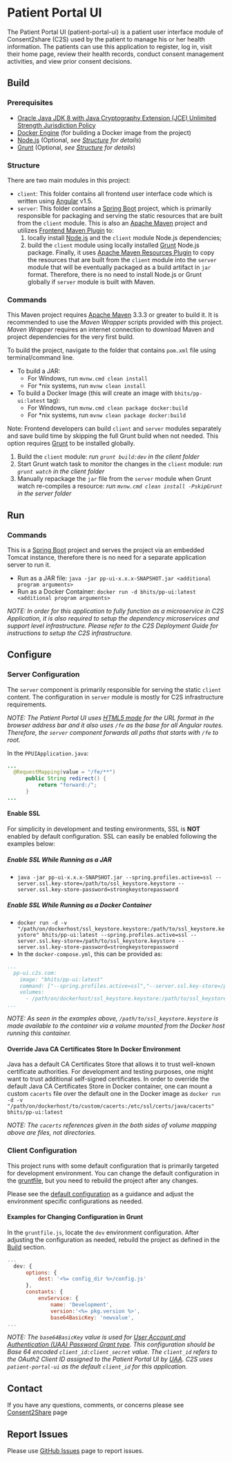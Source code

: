 # Patient Portal UI

The Patient Portal UI (patient-portal-ui) is a patient user interface module of Consent2share (C2S) used by the patient to manage his or her health information. The patients can use this application to register, log in, visit their home page, review their health records, conduct consent management activities, and view prior consent decisions.

## Build

### Prerequisites

+ [Oracle Java JDK 8 with Java Cryptography Extension (JCE) Unlimited Strength Jurisdiction Policy](http://www.oracle.com/technetwork/java/javase/downloads/index.html)
+ [Docker Engine](https://docs.docker.com/engine/installation/) (for building a Docker image from the project)
+ [Node.js](https://nodejs.org/en/) (Optional, *see [Structure](#structure) for details*)
+ [Grunt](http://gruntjs.com/getting-started) (Optional, *see [Structure](#structure) for details*)

### Structure

There are two main modules in this project:

+ `client`: This folder contains all frontend user interface code which is written using [Angular](https://angularjs.org/) v1.5.
+ `server`: This folder contains a [Spring Boot](http://projects.spring.io/spring-boot/) project, which is primarily responsible for packaging and serving the static resources that are built from the `client` module. This is also an [Apache Maven](https://maven.apache.org/) project and utilizes [Frontend Maven Plugin](https://github.com/eirslett/frontend-maven-plugin) to: 
    1. locally install [Node.js](https://nodejs.org/en/) and the `client` module Node.js dependencies; 
    2. build the `client` module using locally installed [Grunt](http://gruntjs.com/) Node.js package. Finally, it uses [Apache Maven Resources Plugin](https://maven.apache.org/plugins/maven-resources-plugin/) to copy the resources that are built from the `client` module into the `server` module that will be eventually packaged as a build artifact in `jar` format. Therefore, there is no need to install Node.js or Grunt globally if `server` module is built with Maven.

### Commands

This Maven project requires [Apache Maven](https://maven.apache.org/) 3.3.3 or greater to build it. It is recommended to use the *Maven Wrapper* scripts provided with this project. *Maven Wrapper* requires an internet connection to download Maven and project dependencies for the very first build.

To build the project, navigate to the folder that contains `pom.xml` file using terminal/command line.

+ To build a JAR:
    + For Windows, run `mvnw.cmd clean install`
    + For *nix systems, run `mvnw clean install`
+ To build a Docker Image (this will create an image with `bhits/pp-ui:latest` tag):
    + For Windows, run `mvnw.cmd clean package docker:build`
    + For *nix systems, run `mvnw clean package docker:build`

Note: Frontend developers can build `client` and `server` modules separately and save build time by skipping the full Grunt build when not needed. This option requires [Grunt](http://gruntjs.com/) to be installed globally.
  
1. Build the `client` module: *run `grunt build:dev` in the client folder*
2. Start Grunt watch task to monitor the changes in the `client` module: *run `grunt watch` in the client folder*
3. Manually repackage the `jar` file from the `server` module when Grunt watch re-compiles a resource: *run `mvnw.cmd clean install -PskipGrunt` in the server folder*

## Run

### Commands

This is a [Spring Boot](https://projects.spring.io/spring-boot/) project and serves the project via an embedded Tomcat instance, therefore there is no need for a separate application server to run it.

+ Run as a JAR file: `java -jar pp-ui-x.x.x-SNAPSHOT.jar <additional program arguments>`
+ Run as a Docker Container: `docker run -d bhits/pp-ui:latest <additional program arguments>`

*NOTE: In order for this application to fully function as a microservice in C2S Application, it is also required to setup the dependency microservices and support level infrastructure. Please refer to the C2S Deployment Guide for instructions to setup the C2S infrastructure.*

## Configure

### Server Configuration

The `server` component is primarily responsible for serving the static `client` content. The configuration in `server` module is mostly for C2S infrastructure requirements.

*NOTE: The Patient Portal UI uses [HTML5 mode](https://docs.angularjs.org/guide/$location#html5-mode) for the URL format in the browser address bar and it also uses `/fe` as the base for all Angular routes. Therefore, the `server` component forwards all paths that starts with `/fe` to root.*

In the `PPUIApplication.java`:
```java
...
  @RequestMapping(value = "/fe/**")
      public String redirect() {
          return "forward:/";
      }
...
```

#### Enable SSL

For simplicity in development and testing environments, SSL is **NOT** enabled by default configuration. SSL can easily be enabled following the examples below:

##### Enable SSL While Running as a JAR

+ `java -jar pp-ui-x.x.x-SNAPSHOT.jar --spring.profiles.active=ssl --server.ssl.key-store=/path/to/ssl_keystore.keystore --server.ssl.key-store-password=strongkeystorepassword`

##### Enable SSL While Running as a Docker Container

+ `docker run -d -v "/path/on/dockerhost/ssl_keystore.keystore:/path/to/ssl_keystore.keystore" bhits/pp-ui:latest --spring.profiles.active=ssl --server.ssl.key-store=/path/to/ssl_keystore.keystore --server.ssl.key-store-password=strongkeystorepassword`
+ In the `docker-compose.yml`, this can be provided as:
```yml
...
  pp-ui.c2s.com:
    image: "bhits/pp-ui:latest"
    command: ["--spring.profiles.active=ssl","--server.ssl.key-store=/path/to/ssl_keystore.keystore", "--server.ssl.key-store-password=strongkeystorepassword"]
    volumes:
      - /path/on/dockerhost/ssl_keystore.keystore:/path/to/ssl_keystore.keystore
...
```

*NOTE: As seen in the examples above, `/path/to/ssl_keystore.keystore` is made available to the container via a volume mounted from the Docker host running this container.*

#### Override Java CA Certificates Store In Docker Environment

Java has a default CA Certificates Store that allows it to trust well-known certificate authorities. For development and testing purposes, one might want to trust additional self-signed certificates. In order to override the default Java CA Certificates Store in Docker container, one can mount a custom `cacerts` file over the default one in the Docker image as `docker run -d -v "/path/on/dockerhost/to/custom/cacerts:/etc/ssl/certs/java/cacerts" bhits/pp-ui:latest`

*NOTE: The `cacerts` references given in the both sides of volume mapping above are files, not directories.*

### Client Configuration

This project runs with some default configuration that is primarily targeted for development environment. You can change the default configuration in the [gruntfile](client/gruntfile.js), but you need to rebuild the project after any changes.

Please see the [default configuration](client/gruntfile.js) as a guidance and adjust the environment specific configurations as needed.

#### Examples for Changing Configuration in Grunt

In the `gruntfile.js`, locate the `dev` environment configuration. After adjusting the configuration as needed, rebuild the project as defined in the [Build](#build) section.

```js
...
  dev: {
      options: {
          dest: '<%= config_dir %>/config.js'
      },
      constants: {
          envService: {
              name: 'Development',
              version:'<%= pkg.version %>',
              base64BasicKey: 'newvalue',
...
```

*NOTE: The `base64BasicKey` value is used for [User Account and Authentication (UAA) Password Grant type](http://docs.cloudfoundry.org/api/uaa/#password-grant). This configuration should be Base 64 encoded `client_id:client_secret` value. The `client_id` refers to the OAuth2 Client ID assigned to the Patient Portal UI by [UAA](https://docs.cloudfoundry.org/concepts/architecture/uaa.html). C2S uses `patient-portal-ui` as the default `client_id` for this application.*

[//]: # (## API Documentation)

[//]: # (## Notes)

[//]: # (## Contribute)

## Contact
If you have any questions, comments, or concerns please see [Consent2Share](../../contact) page

## Report Issues
Please use [GitHub Issues](https://github.com/bhits/patient-portal-ui/issues) page to report issues.

[//]: # (License)
